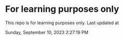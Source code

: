 # For learning purposes only
This repo is for learning purposes only.
Last updated at

Sunday, September 10, 2023 2:27:19 PM

